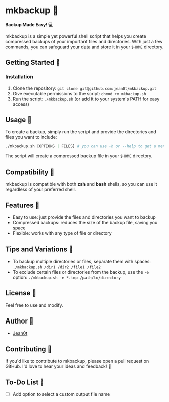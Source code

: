 **mkbackup 📁**
================

**Backup Made Easy! 💻**

mkbackup is a simple yet powerful shell script that helps you create compressed backups of your important files and directories. With just a few commands, you can safeguard your data and store it in your `$HOME` directory.

**Getting Started 🚀**
---------------

### Installation

1. Clone the repository: `git clone git@github.com:jean0t/mkbackup.git`
2. Give executable permissions to the script: `chmod +x mkbackup.sh`
3. Run the script: `./mkbackup.sh` (or add it to your system's PATH for easy access)

**Usage 📝**
------------

To create a backup, simply run the script and provide the directories and files you want to include:
```bash
./mkbackup.sh [OPTIONS | FILES] # you can use -h or --help to get a menu with the usage
```
The script will create a compressed backup file in your `$HOME` directory.

**Compatibility 🎉**
------------

mkbackup is compatible with both **zsh** and **bash** shells, so you can use it regardless of your preferred shell.

**Features 🎉**
------------

* Easy to use: just provide the files and directories you want to backup
* Compressed backups: reduces the size of the backup file, saving you space
* Flexible: works with any type of file or directory

**Tips and Variations 🤔**
------------

* To backup multiple directories or files, separate them with spaces: `./mkbackup.sh /dir1 /dir2 /file1 /file2`
* To exclude certain files or directories from the backup, use the `-e` option: `./mkbackup.sh -e *.tmp /path/to/directory`

**License 📜**
---------

Feel free to use and modify.

**Author 👋**
-----------

* [Jean0t](https://github.com/jean0t)

**Contributing 🤝**
------------

If you'd like to contribute to mkbackup, please open a pull request on GitHub. I'd love to hear your ideas and feedback! 💬

**To-Do List 📝**
------------

- [ ] Add option to select a custom output file name
